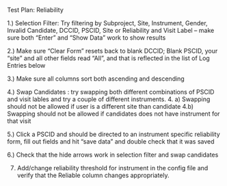 Test Plan: Reliability

1.) Selection Filter: Try filtering by Subproject, Site, Instrument, Gender, Invalid Candidate, DCCID, PSCID, Site or Reliability and Visit Label – make sure both “Enter” and “Show Data” work to show results

2.) Make sure “Clear Form” resets back to blank DCCID; Blank PSCID, your “site” and all other fields read “All”, and that is reflected in the list of Log Entries below

3.)  Make sure all columns sort both ascending and descending

4.) Swap Candidates : try swapping both different combinations of PSCID and visit lables and try a couple of different instruments.
4. a) Swapping should not be allowed if user is a different site than candidate
4.b)  Swapping should not be allowed if candidates does not have instrument for that visit

5.) Click a PSCID and should be directed to an instrument specific reliability form, fill out fields and hit “save data” and double check that it was saved

6.) Check that the hide arrows work in selection filter and swap candidates

7) Add/change reliability threshold for instrument in the config file and verify that the Reliable column changes appropriately.
